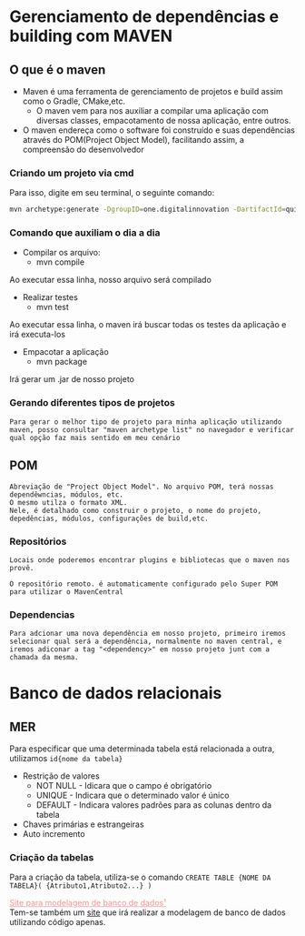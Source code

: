 # Gerenciamento de dependências e building com MAVEN

## O que é o maven
 - Maven é uma ferramenta de gerenciamento de projetos e build assim como o Gradle, CMake,etc.
    - O maven vem para nos auxiliar a compilar uma aplicação com diversas classes, empacotamento de nossa aplicação, entre outros.
- O maven endereça como o software foi construído e suas dependências através do POM(Project Object Model), facilitando assim, a compreensão do desenvolvedor

### Criando um projeto via cmd

Para isso, digite em seu terminal, o seguinte comando:

````bash
mvn archetype:generate -DgroupID=one.digitalinnovation -DartifactId=quick-start-maven -Darchetype=maven-archetype-quickstart -DinterativeMode=false
````

### Comando que auxiliam o dia a dia

- Compilar os arquivo:
    - mvn compile

Ao executar essa linha, nosso arquivo será compilado

- Realizar testes
    - mvn test

Ao executar essa linha, o maven irá buscar todas os testes da aplicação e irá executa-los

- Empacotar a aplicação
    - mvn package

Irá gerar um .jar de nosso projeto

### Gerando diferentes tipos de projetos

    Para gerar o melhor tipo de projeto para minha aplicação utilizando maven, posso consultar "maven archetype list" no navegador e verificar qual opção faz mais sentido em meu cenário

## POM
    Abreviação de "Project Object Model". No arquivo POM, terá nossas dependêwncias, módulos, etc.
    O mesmo utilza o formato XML.
    Nele, é detalhado como construir o projeto, o nome do projeto, depedências, módulos, configurações de build,etc.

### Repositórios
    Locais onde poderemos encontrar plugins e bibliotecas que o maven nos provê.

    O repositório remoto. é automaticamente configurado pelo Super POM para utilizar o MavenCentral

### Dependencias
    Para adcionar uma nova dependência em nosso projeto, primeiro iremos selecionar qual será a dependência, normalmente no maven central, e iremos adiconar a tag "<dependency>" em nosso projeto junt com a chamada da mesma.


# Banco de dados relacionais

## MER

Para especificar que uma determinada tabela está relacionada a outra, utilizamos `id{nome da tabela}` 

        
- Restrição de valores
    - NOT NULL - Idicara que o campo é obrigatório
    - UNIQUE - Indicara que o determinado valor é único
    - DEFAULT - Indicara valores padrões para as colunas dentro da tabela
- Chaves primárias e estrangeiras
- Auto incremento

### Criação da tabelas
Para a criação da tabela, utiliza-se o comando `CREATE TABLE {NOME DA TABELA}( {Atributo1,Atributo2...} )`




<a href="https://creately.com" style="color:#F69392">Site para modelagem de banco de dados¹</a><br>
Tem-se também um <a href="https://www.quickdatabasediagrams.com">site</a> que irá realizar a modelagem de banco de dados utilizando código apenas. 